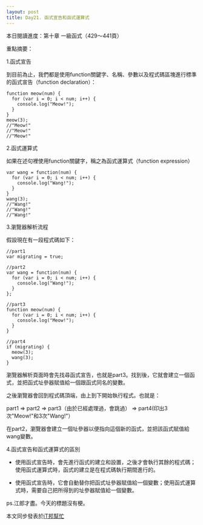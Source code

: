 ```yaml
---
layout: post
title: Day21. 函式宣告和函式運算式
---
```


本日閱讀進度：第十章 一級函式（429～441頁）

重點摘要：

1.函式宣告

到目前為止，我們都是使用function關鍵字、名稱、參數以及程式碼區塊進行標準的函式宣告（function declaration）：
```
function meow(num) {
  for (var i = 0; i < num; i++) {
    console.log("Meow!");
  }
}
meow(3);
//"Meow!"
//"Meow!"
//"Meow!"
```

2.函式運算式

如果在述句裡使用function關鍵字，稱之為函式運算式（function expression）
```
var wang = function(num) {
  for (var i = 0; i < num; i++) {
    console.log("Wang!");
  }
}
wang(3);
//"Wang!"
//"Wang!"
//"Wang!"
```

3.瀏覽器解析流程

假設現在有一段程式碼如下：
```
//part1
var migrating = true;

//part2
var wang = function(num) {
  for (var i = 0; i < num; i++) {
    console.log("Wang!");
  }
};

//part3
function meow(num) {
  for (var i = 0; i < num; i++) {
    console.log("Meow!");
  }
}

//part4
if (migrating) {
  meow(3);
  wang(3);
}
```
瀏覽器解析頁面時會先找尋函式宣告，也就是part3。找到後，它就會建立一個函式，並把函式址參器賦值給一個跟函式同名的變數。

之後瀏覽器會回到程式碼頂端，由上到下開始執行程式。也就是：

part1 => part2 => part3（由於已經處理過，會跳過） => part4(印出3次"Meow!"和3次"Wang!"）

在part2，瀏覽器會建立一個址參器以便指向這個新的函式，並把該函式賦值給wang變數。

4.函式宣告和函式運算式的區別

- 使用函式宣告時，會先進行函式的建立和設置，之後才會執行其餘的程式碼；使用函式運算式時，函式的建立是在程式碼執行期間進行的。

- 使用函式宣告時，它會自動替你把函式址參器賦值給一個變數；使用函式運算式時，需要自己把所得到的址參器賦值給一個變數。

ps.江郎才盡。今天的標題沒有梗。

本文同步發表於[iT邦幫忙](https://ithelp.ithome.com.tw/articles/10225414)